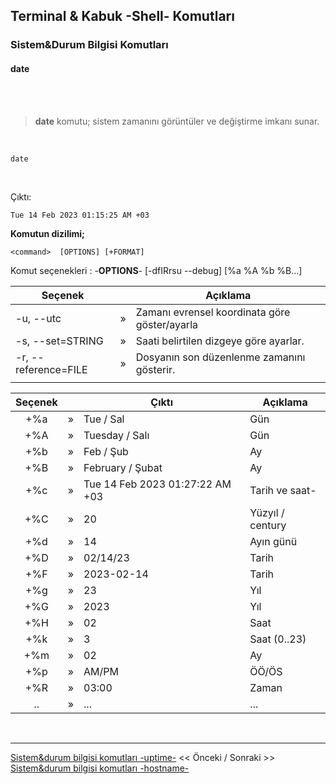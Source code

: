 ## **Terminal & Kabuk -Shell- Komutları**

### Sistem&Durum Bilgisi Komutları 

#### **date** 


</br>

</br>

>**date** komutu; sistem zamanını görüntüler ve değiştirme imkanı sunar.

</br>



``` {.sh}
date
```

<br>

Çıktı:

``` {echo}
Tue 14 Feb 2023 01:15:25 AM +03
```

**Komutun dizilimi;**

```
<command>  [OPTIONS] [+FORMAT]
```

Komut seçenekleri : -**OPTIONS**- [-dfIRrsu --debug] [%a %A %b %B...]

| Seçenek | | Açıklama |
|--|:--:|--|
| -u, --utc | » |  Zamanı evrensel koordinata göre göster/ayarla |
| -s, --set=STRING | » | Saati belirtilen dizgeye göre ayarlar. |
| -r, --reference=FILE| » | Dosyanın son düzenlenme zamanını gösterir. |
|||

| Seçenek | | Çıktı | Açıklama |
|:--:|:--:|--|--|
| +%a | » |  Tue / Sal| Gün|
| +%A | » | Tuesday / Salı | Gün |
| +%b | » | Feb / Şub | Ay |
| +%B | » | February / Şubat | Ay |
| +%c | » | Tue 14 Feb 2023 01:27:22 AM +03 | Tarih ve saat- |
| +%C | » | 20 | Yüzyıl / century |
| +%d | » | 14 | Ayın günü  |
| +%D | » | 02/14/23 | Tarih |
| +%F | » | 2023-02-14 | Tarih |
| +%g | » | 23 | Yıl |
| +%G | » | 2023 | Yıl |
| +%H | » | 02 | Saat |
| +%k | » | 3 | Saat (0..23) |
| +%m | » | 02 | Ay |
| +%p | » | AM/PM | ÖÖ/ÖS |
| +%R | » | 03:00 | Zaman |
| .. | » | ... | ...|





</br>

---

 [Sistem&durum bilgisi komutları -uptime-](./tr_komutlar-sistem-durum-bilgisi-komutlari-uptime-.md) << Önceki / Sonraki >> [Sistem&durum bilgisi komutları -hostname-](./tr_komutlar-sistem-komutlari-hostname-.md)

